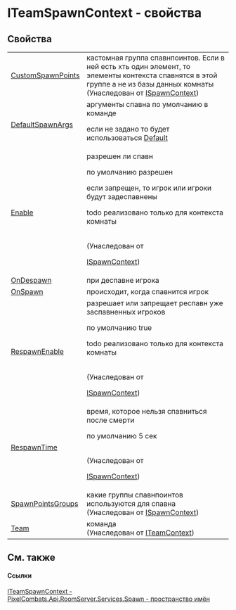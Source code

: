 # ITeamSpawnContext - свойства




## Свойства
<table>
<tr>
<td><a href="f4fe81a8-c9c3-941f-cb82-66ebeab91ec3">CustomSpawnPoints</a></td>
<td>кастомная группа спавнпоинтов. Если в ней есть хть один элемент, то элементы контекста спавнятся в этой группе а не из базы данных комнаты<br />(Унаследован от <a href="c63de599-658c-3853-3ceb-8251d961bf63">ISpawnContext</a>)</td></tr>
<tr>
<td><a href="ab684d4f-40e4-c52b-99ad-212bafb127e9">DefaultSpawnArgs</a></td>
<td>аргументы спавна по умолчанию в команде <p>если не задано то будет использоваться <a href="676a36ed-56c5-bf64-4cae-79d6012352e6">Default</a></p></td></tr>
<tr>
<td><a href="b889cb58-1b6a-70b8-6b7c-6bb2a1256ccc">Enable</a></td>
<td>разрешен ли спавн <p>по умолчанию разрешен</p><p>

если запрещен, то игрок или игроки будут задеспавнены</p><p>

todo реализовано только для контекста комнаты</p><br />(Унаследован от <a href="c63de599-658c-3853-3ceb-8251d961bf63">

ISpawnContext</a>)</td></tr>
<tr>
<td><a href="5e74aece-f042-4210-08a6-50d79e3fe5cd">OnDespawn</a></td>
<td>при деспавне игрока</td></tr>
<tr>
<td><a href="d068b1ad-5788-d71c-ebc3-5b56467246e5">OnSpawn</a></td>
<td>происходит, когда спавнится игрок</td></tr>
<tr>
<td><a href="d1d92233-aa7f-5f04-2f5c-503a40903fb3">RespawnEnable</a></td>
<td>разрешает или запрещает респавн уже заспавненных игроков <p>по умолчанию true</p><p>

todo реализовано только для контекста комнаты</p><br />(Унаследован от <a href="c63de599-658c-3853-3ceb-8251d961bf63">

ISpawnContext</a>)</td></tr>
<tr>
<td><a href="86152412-a824-365b-fe6b-3905cb6cf786">RespawnTime</a></td>
<td>время, которое нельзя спавниться после смерти <p>по умолчанию 5 сек</p><br />(Унаследован от <a href="c63de599-658c-3853-3ceb-8251d961bf63">

ISpawnContext</a>)</td></tr>
<tr>
<td><a href="9b9e1a52-bb34-c5e8-3d69-aa8aef0b3311">SpawnPointsGroups</a></td>
<td>какие группы спавнпоинтов используются для спавна<br />(Унаследован от <a href="c63de599-658c-3853-3ceb-8251d961bf63">ISpawnContext</a>)</td></tr>
<tr>
<td><a href="e5f52199-2e2c-2106-0d49-430b7485c7fc">Team</a></td>
<td>команда<br />(Унаследован от <a href="a8846ebd-5101-020e-d311-1e59d7401548">ITeamContext</a>)</td></tr>
</table>

## См. также


#### Ссылки
<a href="7f42e867-173e-9891-160f-5c12710ed9fb">ITeamSpawnContext - </a>  
<a href="0971793b-47eb-58b2-d7a8-6c570042d7d9">PixelCombats.Api.RoomServer.Services.Spawn - пространство имён</a>  
